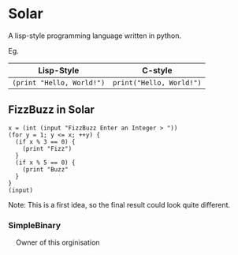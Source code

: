 # Solar
A lisp-style programming language written in python.

Eg.

|Lisp-Style                    |C-style       |
|------------------------------|--------------|
|`(print "Hello, World!")`     |`print("Hello, World!")`|

## FizzBuzz in Solar
```
x = (int (input "FizzBuzz Enter an Integer > "))
(for y = 1; y <= x; ++y) {
  (if x % 3 == 0) {
    (print "Fizz")
  }
  (if x % 5 == 0) {
    (print "Buzz"
  }
}
(input)
```
Note: This is a first idea, so the final result could look quite different.


### SimpleBinary
&nbsp;&nbsp;&nbsp;&nbsp;Owner of this orginisation

   


